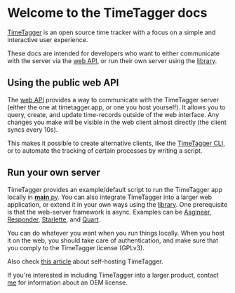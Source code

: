 # Welcome to the TimeTagger docs

[TimeTagger](https://timetagger.app) is an open source time tracker
with a focus on a simple and interactive user experience.

These docs are intended for developers who want to either
communicate with the server via the [web API](webapi.md), or
run their own server using the [library](libapi.md).


## Using the public web API

The [web API](webapi.md) provides a way to communicate with the TimeTagger server
(either the one at timetagger.app, or one you host yourself). It allows you
to query, create, and update time-records outside of the web interface.
Any changes you make will be visible in the web client almost directly (the client syncs every 10s).

This makes it possible to create alternative clients, like the [TimeTagger CLI](https://github.com/almarklein/timetagger_cli),
or to automate the tracking of certain processes by writing a script.


## Run your own server

TimeTagger provides an example/default script to run the TimeTagger app locally
in [__main__.py](https://github.com/almarklein/timetagger/blob/main/timetagger/__main__.py).
You can also integrate TimeTagger into a larger web application, or extend
it in your own ways using the [library](libapi.md).
One prerequisite is that the web-server framework is
async. Examples can be [Asgineer](https://github.com/almarklein/asgineer),
[Responder](https://github.com/taoufik07/responder),
[Starlette](https://github.com/encode/starlette), and
[Quart](https://pgjones.gitlab.io/quart/).

You can do whatever you want when you run things locally. When you host it
on the web, you should take care of authentication, and make sure that you
comply to the TimeTagger license (GPLv3).

Also check [this article](https://timetagger.app/articles/selfhost/) about self-hosting TimeTagger.

If you're interested in including TimeTagger into a larger product,
contact [me](https://almarklein.org) for information about an OEM license.
